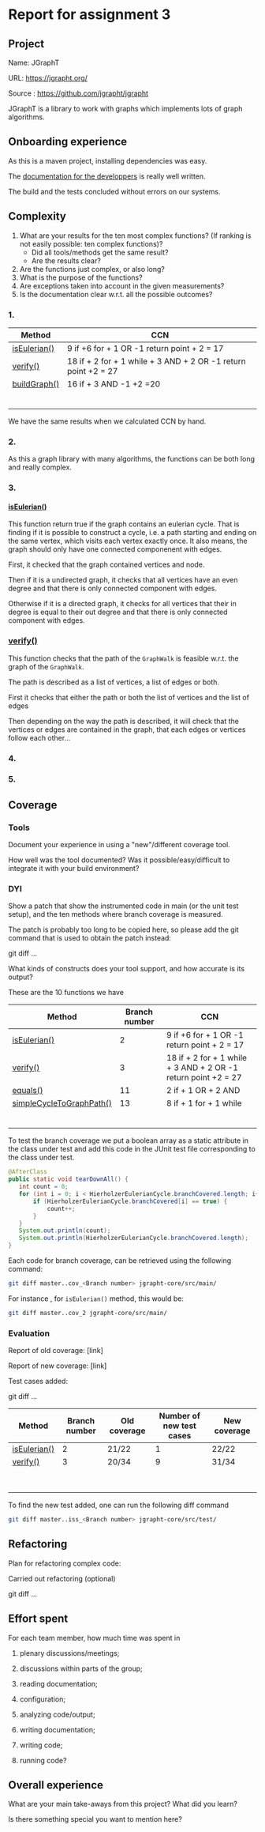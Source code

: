 # Report for assignment 3

<!--This is a template for your report. You are free to modify it as needed.
It is not required to use markdown for your report either, but the report
has to be delivered in a standard, cross-platform format.-->

## Project

Name: JGraphT

URL: https://jgrapht.org/

Source : https://github.com/jgrapht/jgrapht

JGraphT is a library to work with graphs which implements lots of graph algorithms.

## Onboarding experience

<!--Did it build as documented?
    
(See the assignment for details; if everything works out of the box,
there is no need to write much here.)-->

As this is a maven project, installing dependencies was easy.

The [documentation for the developpers](https://github.com/jgrapht/jgrapht/wiki#developer-pages) is really well written.

The build and the tests concluded without errors on our systems.


## Complexity

1. What are your results for the ten most complex functions? (If ranking
is not easily possible: ten complex functions)?
   * Did all tools/methods get the same result?
   * Are the results clear?
2. Are the functions just complex, or also long?
3. What is the purpose of the functions?
4. Are exceptions taken into account in the given measurements?
5. Is the documentation clear w.r.t. all the possible outcomes?


### 1.
|  Method | CCN | 
|---|---|
|  [isEulerian()](./jgraph-core/src/main/java/org/jgrapht/alg/cycle/HierholzerEulerianCycle.java) | 9 if +6 for + 1 OR -1 return point + 2 = 17|
| [verify()](./jgraph-core/src/main/java/org/jgrapht/graph/GraphWalk.java)  | 18 if + 2 for + 1 while + 3 AND + 2 OR -1 return point +2 = 27 |
|[buildGraph()](./jgraph-core/src/main/java/org/jgrapht/graph/builder/GraphTypeBuilder.java) | 16 if + 3 AND -1  +2 =20 |
|   |   |
|   |   |
|   |   |
|   |   |
|   |   |
|   |   |

We have the same results when we calculated CCN by hand.

### 2.
As this a graph library with many algorithms, the functions can be both long and really complex.

### 3.
#### [isEulerian()](./jgraph-core/src/main/java/org/jgrapht/alg/cycle/HierholzerEulerianCycle.java)
This function return true if the graph contains an eulerian cycle. 
That is finding if it is possible to construct a cycle, i.e. a path starting and ending on the same vertex, which 
visits each vertex exactly once. It also means, the graph should only have one connected componenent with edges.

First, it checked that the graph contained vertices and node.

Then if it is a undirected graph, it checks that all vertices have an even degree 
and that there is only connected component with edges.

Otherwise if it is a directed graph, it checks for all vertices that their in degree is equal to their out degree
and that there is only connected component with edges.

### [verify()](./jgraph-core/src/main/java/org/jgrapht/graph/GraphWalk.java)
This function checks that the path of the ``GraphWalk`` is feasible w.r.t. the graph of the ``GraphWalk``.

The path is described as a list of vertices, a list of edges or both.

First it checks that either the path or both the list of vertices and the list of edges

Then depending on the way the path is described, it will check that the vertices or edges are contained in the graph,
that each edges or vertices follow each other...
### 4. 

### 5. 

## Coverage

### Tools

Document your experience in using a "new"/different coverage tool.

How well was the tool documented? Was it possible/easy/difficult to
integrate it with your build environment?

### DYI

Show a patch that show the instrumented code in main (or the unit
test setup), and the ten methods where branch coverage is measured.

The patch is probably too long to be copied here, so please add
the git command that is used to obtain the patch instead:

git diff ...

What kinds of constructs does your tool support, and how accurate is
its output?

These are the 10 functions we have 

|  Method | Branch number   | CCN | 
|---|---|---|
|  [isEulerian()](./jgraph-core/src/main/java/org/jgrapht/alg/cycle/HierholzerEulerianCycle.java) | 2  | 9 if +6 for + 1 OR -1 return point + 2 = 17|
| [verify()](./jgraph-core/src/main/java/org/jgrapht/graph/GraphWalk.java)  | 3  | 18 if + 2 for + 1 while + 3 AND + 2 OR -1 return point +2 = 27 |
|[equals()](./jgrapht-core/src/main/java/org/jgrapht/alg/isomorphism/IsomorphicGraphMapping.java)|11|2 if + 1 OR + 2 AND
|[simpleCycleToGraphPath()](/.jgrapht-core/src/main/java/org/jgrapht/alg/cycle/Cycles.java)|13|8 if + 1 for + 1 while
|   |   |
|   |   |
|   |   |
|   |   |
|   |   |
|   |   |

To test the branch coverage we put a boolean array as a static attribute in the class under test and add this code in 
the JUnit test file corresponding to the class under test.
```java
@AfterClass
public static void tearDownAll() {
   int count = 0;
   for (int i = 0; i < HierholzerEulerianCycle.branchCovered.length; i++) {
       if (HierholzerEulerianCycle.branchCovered[i] == true) {
           count++;
       }
   }
   System.out.println(count);
   System.out.println(HierholzerEulerianCycle.branchCovered.length);
}
```

Each code for branch coverage, can be retrieved using the following command:
``` bash
git diff master..cov_<Branch number> jgrapht-core/src/main/
```

For instance , for ``isEulerian()`` method, this would be:
``` bash
git diff master..cov_2 jgrapht-core/src/main/
```

### Evaluation

Report of old coverage: [link]

Report of new coverage: [link]

Test cases added:

git diff ...


|  Method | Branch number | Old coverage   |Number of new test cases | New coverage | 
|---|---|---|---|---|
|  [isEulerian()](./jgraph-core/src/main/java/org/jgrapht/alg/cycle/HierholzerEulerianCycle.java) | 2 | 21/22  | 1 | 22/22 |
| [verify()](./jgraph-core/src/main/java/org/jgrapht/graph/GraphWalk.java)  | 3 | 20/34 | 9 | 31/34 |
|   |   |
|   |   |
|   |   |
|   |   |
|   |   |
|   |   |
|   |   |
|   |   |

To find the new test added, one can run the following diff command 
```bash
git diff master..iss_<Branch number> jgrapht-core/src/test/
```
## Refactoring

Plan for refactoring complex code:

Carried out refactoring (optional)

git diff ...

## Effort spent

For each team member, how much time was spent in

1. plenary discussions/meetings;

2. discussions within parts of the group;

3. reading documentation;

4. configuration;

5. analyzing code/output;

6. writing documentation;

7. writing code;

8. running code?

## Overall experience

What are your main take-aways from this project? What did you learn?

Is there something special you want to mention here?
